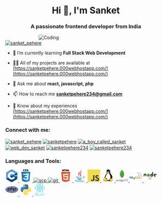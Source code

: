 
<h1 align="center">Hi 👋, I'm Sanket</h1>
<h3 align="center">A passionate frontend developer from India</h3>
<img align="right" alt = "Coding" width= "400" border-radius = "2px" src = "https://cdn.dribbble.com/users/730703/screenshots/6581243/avento.gif">


<p align="left"> <a href="https://twitter.com/sanket_pehere" target="blank"><img src="https://img.shields.io/twitter/follow/sanket_pehere?logo=twitter&style=for-the-badge" alt="sanket_pehere" /></a> </p>

- 🌱 I’m currently learning **Full Stack Web Development**

- 👨‍💻 All of my projects are available at [https://sanketpehere.000webhostapp.com/](https://sanketpehere.000webhostapp.com/)

- 💬 Ask me about **react, javascript, php**

- 📫 How to reach me **sanketpehere234@gmail.com**

- 📄 Know about my experiences [https://sanketpehere.000webhostapp.com/](https://sanketpehere.000webhostapp.com/)

<h3 align="left">Connect with me:</h3>
<p align="left">
<a href="https://twitter.com/sanket_pehere" target="blank"><img align="center" src="https://raw.githubusercontent.com/rahuldkjain/github-profile-readme-generator/master/src/images/icons/Social/twitter.svg" alt="sanket_pehere" height="30" width="40" /></a>
<a href="https://linkedin.com/in/sanketpehere" target="blank"><img align="center" src="https://raw.githubusercontent.com/rahuldkjain/github-profile-readme-generator/master/src/images/icons/Social/linked-in-alt.svg" alt="sanketpehere" height="30" width="40" /></a>
<a href="https://instagram.com/a_boy_called_sanket" target="blank"><img align="center" src="https://raw.githubusercontent.com/rahuldkjain/github-profile-readme-generator/master/src/images/icons/Social/instagram.svg" alt="a_boy_called_sanket" height="30" width="40" /></a>
<a href="https://www.codechef.com/users/web_dev_sanket" target="blank"><img align="center" src="https://cdn.jsdelivr.net/npm/simple-icons@3.1.0/icons/codechef.svg" alt="web_dev_sanket" height="30" width="40" /></a>
<a href="https://www.hackerrank.com/sanketpehere234" target="blank"><img align="center" src="https://raw.githubusercontent.com/rahuldkjain/github-profile-readme-generator/master/src/images/icons/Social/hackerrank.svg" alt="sanketpehere234" height="30" width="40" /></a>
<a href="https://www.leetcode.com/sanketpehere234" target="blank"><img align="center" src="https://raw.githubusercontent.com/rahuldkjain/github-profile-readme-generator/master/src/images/icons/Social/leet-code.svg" alt="sanketpehere234" height="30" width="40" /></a>
</p>

<h3 align="left">Languages and Tools:</h3>
<p align="left"> <a href="https://www.w3schools.com/cpp/" target="_blank" rel="noreferrer"> <img src="https://raw.githubusercontent.com/devicons/devicon/master/icons/cplusplus/cplusplus-original.svg" alt="cplusplus" width="40" height="40"/> </a> <a href="https://www.w3schools.com/css/" target="_blank" rel="noreferrer"> <img src="https://raw.githubusercontent.com/devicons/devicon/master/icons/css3/css3-original-wordmark.svg" alt="css3" width="40" height="40"/> </a> <a href="https://cloud.google.com" target="_blank" rel="noreferrer"> <img src="https://www.vectorlogo.zone/logos/google_cloud/google_cloud-icon.svg" alt="gcp" width="40" height="40"/> </a> <a href="https://git-scm.com/" target="_blank" rel="noreferrer"> <img src="https://www.vectorlogo.zone/logos/git-scm/git-scm-icon.svg" alt="git" width="40" height="40"/> </a> <a href="https://www.w3.org/html/" target="_blank" rel="noreferrer"> <img src="https://raw.githubusercontent.com/devicons/devicon/master/icons/html5/html5-original-wordmark.svg" alt="html5" width="40" height="40"/> </a> <a href="https://www.java.com" target="_blank" rel="noreferrer"> <img src="https://raw.githubusercontent.com/devicons/devicon/master/icons/java/java-original.svg" alt="java" width="40" height="40"/> </a> <a href="https://developer.mozilla.org/en-US/docs/Web/JavaScript" target="_blank" rel="noreferrer"> <img src="https://raw.githubusercontent.com/devicons/devicon/master/icons/javascript/javascript-original.svg" alt="javascript" width="40" height="40"/> </a>  <a href="https://www.linux.org/" target="_blank" rel="noreferrer"> <img src="https://raw.githubusercontent.com/devicons/devicon/master/icons/linux/linux-original.svg" alt="linux" width="40" height="40"/> </a> <a href="https://www.mongodb.com/" target="_blank" rel="noreferrer"> <img src="https://raw.githubusercontent.com/devicons/devicon/master/icons/mongodb/mongodb-original-wordmark.svg" alt="mongodb" width="40" height="40"/> </a> <a href="https://www.mysql.com/" target="_blank" rel="noreferrer"> <img src="https://raw.githubusercontent.com/devicons/devicon/master/icons/mysql/mysql-original-wordmark.svg" alt="mysql" width="40" height="40"/> </a> <a href="https://nodejs.org" target="_blank" rel="noreferrer"> <img src="https://raw.githubusercontent.com/devicons/devicon/master/icons/nodejs/nodejs-original-wordmark.svg" alt="nodejs" width="40" height="40"/> </a> <a href="https://www.php.net" target="_blank" rel="noreferrer"> <img src="https://raw.githubusercontent.com/devicons/devicon/master/icons/php/php-original.svg" alt="php" width="40" height="40"/> </a> <a href="https://www.python.org" target="_blank" rel="noreferrer"> <img src="https://raw.githubusercontent.com/devicons/devicon/master/icons/python/python-original.svg" alt="python" width="40" height="40"/> </a> <a href="https://reactjs.org/" target="_blank" rel="noreferrer"> <img src="https://raw.githubusercontent.com/devicons/devicon/master/icons/react/react-original-wordmark.svg" alt="react" width="40" height="40"/> </a> </p>

